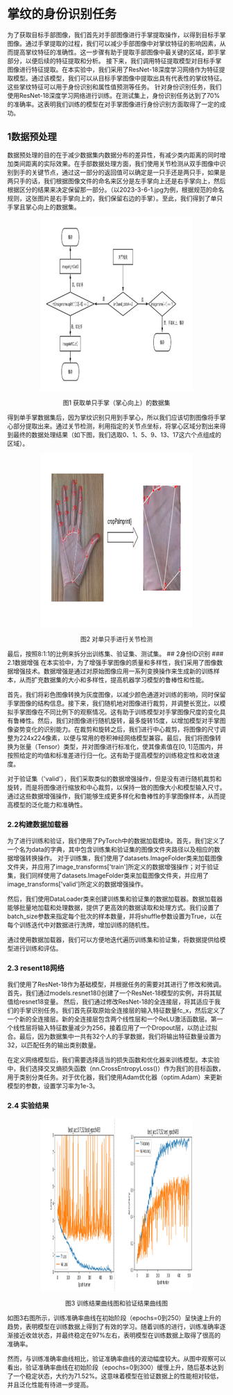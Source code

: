 # 掌纹的身份识别任务
为了获取目标手部图像，我们首先对手部图像进行手掌提取操作，以得到目标手掌图像。通过手掌提取的过程，我们可以减少手部图像中对掌纹特征的影响因素，从而提高掌纹特征的准确性。这一步骤有助于提取手部图像中最关键的区域，即手掌部分，以便后续的特征提取和分析。
接下来，我们调用特征提取模型对目标手掌图像进行特征提取。在本实验中，我们采用了ResNet-18深度学习网络作为特征提取模型。通过该模型，我们可以从目标手掌图像中提取出具有代表性的掌纹特征。这些掌纹特征可以用于身份识别和属性值预测等任务。
针对身份识别任务，我们使用ResNet-18深度学习网络进行训练。在测试集上，身份识别任务达到了70%的准确率。这表明我们训练的模型在对手掌图像进行身份识别方面取得了一定的成功。
## 1数据预处理
数据预处理的目的在于减少数据集内数据分布的差异性，有减少类内距离的同时增加类间距离的实际效果。在手部数据处理方面，我们使用关节检测从双手图像中识别到手的关键节点，通过这一部分的返回值可以确定是一只手还是两只手，如果是两只手的话，我们根据图像文件的命名来区分是左手掌向上还是右手掌向上，然后根据区分的结果来决定保留那一部分。（以2023-3-6-1.jpg为例，根据规范的命名规则，这张图片是右手掌向上的，我们保留右边的手掌）。至此，我们得到了单只手掌且掌心向上的数据集。
<p align="center">
  <img width="350" height="400" src=./fig/flowchat.png>
</p>
<p align="center">图1 获取单只手掌（掌心向上）的数据集</p>

得到单手掌数据集后，因为掌纹识别只用到手掌心，所以我们应该切割图像将手掌心部分提取出来。通过关节检测，利用指定的关节点坐标，将掌心区域分割出来得到最终的数据处理结果（如下图，我们选取0、1、5、9、13、17这六个点组成的区域）。

<p align="center">
  <img width="350" height="400" src=./fig/joint_detection.png>
</p>
<p align="center">图2 对单只手进行关节检测</p>
最后，按照8:1:1的比例来拆分出训练集、验证集、测试集。
## 2身份ID识别
### 2.1数据增强
在本实验中，为了增强手掌图像的质量和多样性，我们采用了图像数据增强技术。数据增强是通过对原始图像应用一系列变换操作来生成新的训练样本，从而扩充数据集的大小和多样性，提高机器学习模型的鲁棒性和性能。

首先，我们将彩色图像转换为灰度图像，以减少颜色通道对训练的影响，同时保留手掌图像的结构信息。接下来，我们随机地对图像进行裁剪，并调整长宽比，以模拟手掌图像在不同比例下的观察情况。这有助于训练模型对手掌图像尺度的变化具有鲁棒性。然后，我们对图像进行随机旋转，最多旋转15度，以增加模型对手掌图像姿势变化的识别能力。在裁剪和旋转之后，我们进行中心裁剪，将图像的尺寸调整为224x224像素，以便与常用的卷积神经网络模型兼容。最后，我们将图像转换为张量（Tensor）类型，并对图像进行标准化，使其像素值在[0, 1]范围内，并按照给定的均值和标准差进行归一化。这有助于提高模型的训练稳定性和收敛速度。

对于验证集（'valid'），我们采取类似的数据增强操作，但是没有进行随机裁剪和旋转，而是将图像进行缩放和中心裁剪，以保持一致的图像大小和模型输入尺寸。通过这些数据增强操作，我们能够生成更多样化和鲁棒性的手掌图像样本，从而提高模型的泛化能力和准确性。

### 2.2构建数据加载器
为了进行训练和验证，我们使用了PyTorch中的数据加载模块。首先，我们定义了一个名为data的字典，其中包含训练集和验证集的图像文件夹路径以及相应的数据增强转换操作。
对于训练集，我们使用了datasets.ImageFolder类来加载图像文件夹，并应用了image_transforms['train']所定义的数据增强操作；对于验证集，我们同样使用了datasets.ImageFolder类来加载图像文件夹，并应用了image_transforms['valid']所定义的数据增强操作。

然后，我们使用DataLoader类来创建训练集和验证集的数据加载器。数据加载器能够批量地加载和处理数据，提供了更高效的数据读取和处理方式。我们设置了batch_size参数来指定每个批次的样本数量，并将shuffle参数设置为True，以在每个训练迭代中对数据进行洗牌，增加训练的随机性。

通过使用数据加载器，我们可以方便地迭代遍历训练集和验证集，将数据提供给模型进行训练和评估。

### 2.3 resent18网络
我们使用了ResNet-18作为基础模型，并根据任务的需要对其进行了修改和微调。首先，我们通过models.resnet18()创建了一个ResNet-18模型的实例，并将其赋值给resnet18变量。
然后，我们通过修改ResNet-18的全连接层，将其适应于我们的手掌识别任务。我们首先获取原始全连接层的输入特征数量fc_x，然后定义了一个新的全连接层。新的全连接层包含两个线性层和一个ReLU激活函数层。第一个线性层将输入特征数量减少为256，接着应用了一个Dropout层，以防止过拟合。最后，因为数据集中一共有32个人的手掌数据，我们将输出特征数量设置为32，以匹配任务的输出类别数量。

在定义网络模型后，我们需要选择适当的损失函数和优化器来训练模型。本实验中，我们选择交叉熵损失函数（nn.CrossEntropyLoss()）作为我们的目标函数，用于类别分类任务。对于优化器，我们使用Adam优化器（optim.Adam）来更新模型的参数，设置学习率为1e-3。
### 2.4 实验结果
<p align="center">
  <img width="350" height="400" src=./fig/result.png>
</p>
<p align="center"> 图3 训练结果曲线图和验证结果曲线图 </p>

如图3右图所示，训练准确率曲线在初始阶段（epochs=0到250）呈快速上升的趋势，表明模型在训练数据上得到了有效的学习。随着训练的进行，训练准确率逐渐接近收敛状态，并最终稳定在97%左右，表明模型在训练数据上取得了很高的准确率。

然而，与训练准确率曲线相比，验证准确率曲线的波动幅度较大。从图中观察可以看出，验证准确率曲线在初始阶段（epochs=0到300）缓慢上升，随后基本达到了一个稳定状态，大约为71.52%。这意味着模型在验证数据上的性能相对较低，并且泛化性能有待进一步提高。

